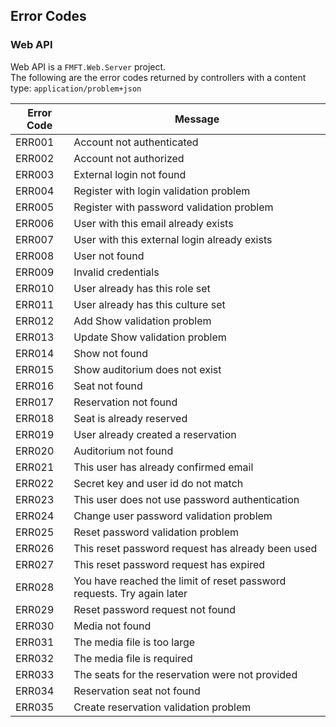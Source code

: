 ## Error Codes

### Web API
Web API is a `FMFT.Web.Server` project.  
The following are the error codes returned by controllers with a content type: `application/problem+json`

Error Code | Message 
--- | ---
ERR001 | Account not authenticated
ERR002 | Account not authorized
ERR003 | External login not found
ERR004 | Register with login validation problem
ERR005 | Register with password validation problem
ERR006 | User with this email already exists
ERR007 | User with this external login already exists
ERR008 | User not found
ERR009 | Invalid credentials
ERR010 | User already has this role set
ERR011 | User already has this culture set
ERR012 | Add Show validation problem
ERR013 | Update Show validation problem
ERR014 | Show not found
ERR015 | Show auditorium does not exist
ERR016 | Seat not found
ERR017 | Reservation not found
ERR018 | Seat is already reserved
ERR019 | User already created a reservation
ERR020 | Auditorium not found
ERR021 | This user has already confirmed email
ERR022 | Secret key and user id do not match 
ERR023 | This user does not use password authentication
ERR024 | Change user password validation problem
ERR025 | Reset password validation problem
ERR026 | This reset password request has already been used
ERR027 | This reset password request has expired
ERR028 | You have reached the limit of reset password requests. Try again later
ERR029 | Reset password request not found
ERR030 | Media not found
ERR031 | The media file is too large
ERR032 | The media file is required
ERR033 | The seats for the reservation were not provided
ERR034 | Reservation seat not found
ERR035 | Create reservation validation problem